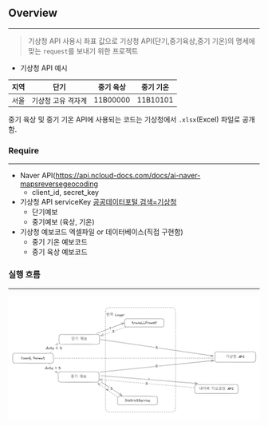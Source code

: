 ## Overview

--- 
> 기상청 API 사용시 좌표 값으로 기상청 API(단기,중기육상,중기 기온)의 명세에 맞는 `request`를 보내기 위한 프로젝트

* 기상청 API 예시

| 지역 | 단기         | 중기 육상    | 중기 기온    |
|----|------------|----------|----------|
| 서울 | 기상청 고유 격자계 | 11B00000 | 11B10101 |

중기 육상 및 중기 기온 API에 사용되는 코드는 기상청에서 `.xlsx`(Excel) 파일로 공개함.

### Require

---
* Naver API(https://api.ncloud-docs.com/docs/ai-naver-mapsreversegeocoding
  * client_id, secret_key 
* 기상청 API serviceKey [공공데이터포털 검색=기상청](https://www.data.go.kr/tcs/dss/selectDataSetList.do?dType=TOTAL&keyword=%EA%B8%B0%EC%83%81%EC%B2%AD&operator=AND&detailKeyword=&publicDataPk=&recmSe=&detailText=&relatedKeyword=&commaNotInData=&commaAndData=&commaOrData=&must_not=&tabId=&dataSetCoreTf=&coreDataNm=&sort=&relRadio=&orgFullName=&orgFilter=&org=&orgSearch=&currentPage=1&perPage=10&brm=&instt=&svcType=&kwrdArray=&extsn=&coreDataNmArray=&pblonsipScopeCode=)
  * 단기예보
  * 중기예보 (육상, 기온)
* 기상청 예보코드 엑셀파일 or 데이터베이스(직접 구현함)
  * 중기 기온 예보코드
  * 중기 육상 예보코드

### 실행 흐름

---
![img.png](images/img.png)
